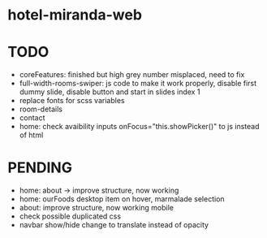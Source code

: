 # hotel-miranda-web

# TODO

- coreFeatures: finished but high grey number misplaced, need to fix
- full-width-rooms-swiper: js code to make it work properly, disable first dummy slide, disable button and start in slides index 1
- replace fonts for scss variables
- room-details
- contact
- home: check avaibility inputs onFocus="this.showPicker()" to js instead of html

# PENDING

- home: about -> improve structure, now working
- home: ourFoods desktop item on hover, marmalade selection
- about: improve structure, now working mobile
- check possible duplicated css
- navbar show/hide change to translate instead of opacity